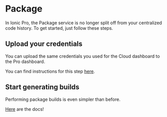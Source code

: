 # Package

In Ionic Pro, the Package service is no longer split off from your centralized code history.  To get started, just follow these steps.

## Upload your credentials

You can upload the same credentials you used for the Cloud dashboard to the Pro dashboard.

You can find instructions for this step [here](/docs/pro/native-builds.html#uploading-your-certs).

## Start generating builds

Performing package builds is even simpler than before.

[Here](/docs/pro/native-builds.html#performing-a-build) are the docs!
